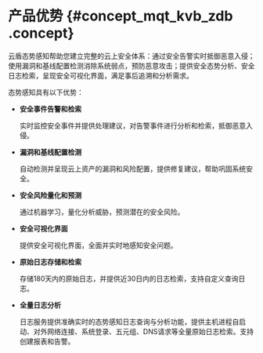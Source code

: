 # 产品优势 {#concept_mqt_kvb_zdb .concept}

云盾态势感知帮助您建立完整的云上安全体系：通过安全告警实时抵御恶意入侵；使用漏洞和基线配置检测消除系统弱点，预防恶意攻击；提供安全态势分析、安全日志检索，呈现安全可视化界面，满足事后追溯和分析需求。

态势感知具有以下优势：

-   **安全事件告警和检索**

    实时监控安全事件并提供处理建议，对告警事件进行分析和检索，抵御恶意入侵。

-   **漏洞和基线配置检测**

    自动检测并呈现云上资产的漏洞和风险配置，提供修复建议，帮助巩固系统安全。

-   **安全风险量化和预测**

    通过机器学习，量化分析威胁，预测潜在的安全风险。

-   **安全可视化界面**

    提供安全可视化界面，全面并实时地感知安全问题。

-   **原始日志存储和检索**

    存储180天内的原始日志，并提供近30日内的日志检索，支持自定义查询日志。

-   **全量日志分析**

    日志服务提供准确实时的态势感知日志查询与分析功能，提供主机进程自启动、对外网络连接、系统登录、五元组、DNS请求等全量原始日志检索。支持创建报表和告警。


